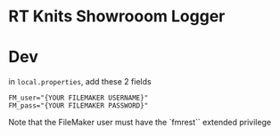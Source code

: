 # RT Knits Showrooom Logger

# Dev

in `local.properties`,
add these 2 fields

```
FM_user="{YOUR FILEMAKER USERNAME}"
FM_pass="{YOUR FILEMAKER PASSWORD}"
```

Note that the FileMaker user must have the `fmrest`` extended privilege
